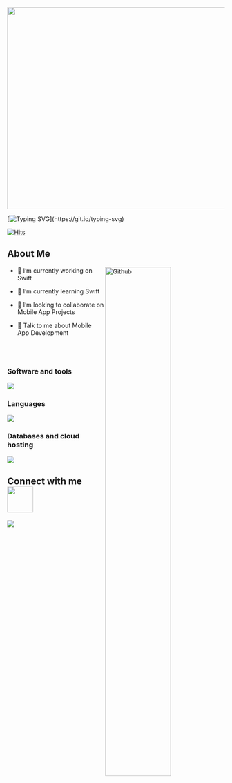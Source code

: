<img src="https://media.giphy.com/media/xT0Gqz6wHk6BqX4i4M/giphy.gif" width="850" height="468" />

[![Typing SVG](https://readme-typing-svg.herokuapp.com?color=%2300F7EF&size=27&duration=6000&vCenter=true&lines=Mobile+Developer..;Follow+the+white+rabbit.)](https://git.io/typing-svg)

[![Hits](https://hits.seeyoufarm.com/api/count/incr/badge.svg?url=https%3A%2F%2Fgithub.com%2Fyagizdo&count_bg=%2300F7EF&title_bg=%23555555&icon=flutter.svg&icon_color=%2300F7EF&title=Visitors&edge_flat=false)](https://hits.seeyoufarm.com)


<h2> About Me</h2>

<img width="55%" align="right" alt="Github" src="https://raw.githubusercontent.com/onimur/.github/master/.resources/git-header.svg" />


- 🔭 I’m currently working on Swift

- 🌱 I’m currently learning Swıft

- 👯 I’m looking to collaborate on Mobile App Projects

- 💬 Talk to me about Mobile App Development


<br>
<br>
<be>

<!-- [![GitHub Streak](https://github-readme-streak-stats.herokuapp.com?user=yagizdo&theme=github-dark&hide_border=true)](https://git.io/streak-stats) -->

<h3 align="left">Software and tools</h3>
<p align="left">
  <a href="https://skillicons.dev">
    <img src="https://skillicons.dev/icons?i=figma,idea,git,postman,stackoverflow" />
  </a>
</p>


<h3 align="left">Languages</h3>
<p align="left">
  <a href="https://skillicons.dev">
    <img src="https://skillicons.dev/icons?i=swift" />
  </a>
</p>


<h3 align="left">Databases and cloud hosting</h3>
<p align="left">
  <a href="https://skillicons.dev">
    <img src="https://skillicons.dev/icons?i=firebase,sqlite," />
  </a>
</p>


<h2> Connect with me <img src='https://raw.githubusercontent.com/ShahriarShafin/ShahriarShafin/main/Assets/handshake.gif' width="60px" height="60px"> </h2>

<p align="left">
  <a href="https://www.linkedin.com/in/ayşenur-yiğitoğlu-b3b096276">
    <img src="https://skillicons.dev/icons?i=linkedin" />
  </a>
</p>

</br>
</br>



<!-- <h2> Some Programming Humor for you </h2> -->

<!-- ![Jokes Card](https://readme-jokes.vercel.app/api?theme=dark) -->

<!--  ![Snake animation](https://svgshare.com/i/_CU.svg) -->

<br>

